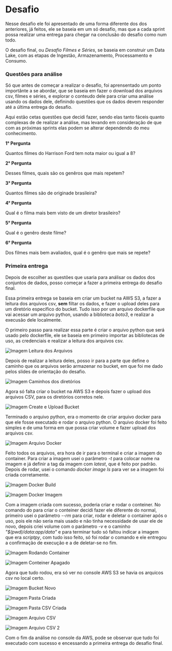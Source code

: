 # Desafio
Nesse desafio ele foi apresentado de uma forma diferente dos dos anteriores, já feitos, ele se baseia em um só desafio, mas que a cada sprint possa realizar uma entrega para chegar na conclusão do desafio como num todo.

O desafio final, ou *Desafio Filmes e Séries*, se baseia em construir um Data Lake, com as etapas de Ingestão, Armazenamento, Processamento e Consumo. 

### Questões para análise
Só que antes de começar a realizar o desafio, foi aprensentado um ponto importânte a se abordar, que se baseia em fazer o download dos arquivos csv, filmes e séries, e explorar o conteudo dele para criar uma análise usando os dados dele, definindo questões que os dados devem responder até a última entrega do desafio.

Aqui estão cetas questões que decidi fazer, sendo elas tanto fáceis quanto complexas de de realizar a análise, mas levando em consideração de que com as próximas sprints elas podem  se alterar dependendo do meu conhecimento.

__1° Pergunta__

Quantos filmes do Harrison Ford tem nota maior ou igual a 8?

__2° Pergunta__

Desses filmes, quais são os genêros que mais repetem?

__3° Pergunta__

Quantos filmes são de originade brasileira?

__4° Pergunta__

Qual é o filma mais bem visto de um diretor brasileiro?

__5° Pergunta__

Qual é o genêro deste filme?

__6° Pergunta__

Dos filmes mais bem avaliados, qual é o genêro que mais se repete?
### Primeira entrega

Depois de escolher as questões que usaria para análisar os dados dos conjuntos de dados, posso começar a fazer a primeira entrega do desafio final.

Essa primeira entrega se baseia em criar um bucket na AWS S3, a fazer a leitura dos arquivos csv, __sem__ filtar os dados, e fazer o upload deles para um diretório específico do bucket. Tudo isso por um arquivo dockerfile que vai acessar um arquivo python, usando a biblioteca *boto3*, e realizar a execusão dele localmente.


O primeiro passo para realizar essa parte é criar o arquivo python que será usado pelo dockerfile, ele se baseia em primeiro importar as bibliotecas de uso, as credenciais e realizar a leitura dos arquivos csv.


![Imagem Leitura dos Arquivos](../evidencias/LeituraArquivos.png)


Depois de realizar a leitura deles, posso ir para a parte que define o caminho que os arquivos serão armazenar no bucket, em que foi me dado pelos slides de orientação do desafio.


![Imagem Caminhos dos diretórios](../evidencias/CaminhosDiretorios.png)


Agora só falta criar o bucket na AWS S3 e depois fazer o upload dos arquivos CSV, para os diretórios corretos nele.


![Imagem Create e Upload Bucket](../evidencias/CreateUploadBucket.png)


Terminado o arquivo python, era o momento de criar arquivo docker para que ele fosse executado e rodar o arquivo python. O arquivo docker foi feito simples e de uma forma em que possa criar volume e fazer upload dos arquivos csv.


![Imagem Arquivo Docker](../evidencias/dockerfile.png)


Feito todos os arquivos, era hora de ir para o terminal e criar a imagem do container. Para criar a imagem usei o parâmetro *-t* para colocar nome na imagem e já definir a tag da imagem com *latest*, que é feito por padrão. Depois de rodar, usei o comando *docker image ls* para ver se a imagem foi criada corretamente.


![Imagem Docker Build](../evidencias/dockerBuild.png)


![Imagem Docker Imagem](../evidencias/DockerImage.png)


Com a imagem criada com sucesso, poderia criar e rodar o conteiner. No comando do para criar o conteiner decidi fazer ele diferente do normal, primeiro usei o parâmetro *--rm* para criar, rodar e deletar o container após o uso, pois ele não seria mais usado e não tinha necessidade de usar ele de novo, depois criei volume com o parâmetro *-v* e o caminho *"$(pwd)/data:app/data"* e para terminar tudo só faltou indicar a imagem que era *scriptpy*, com tudo isso feito, só foi rodar o comando e ele entregou a confirmação de execução e a de deletar-se no fim.


![Imagem Rodando Container](../evidencias/dockerUpload.png)


![Imagem Conteiner Apagado](../evidencias/dockerContainerApagado.png)


Agora que tudo rodou, era só ver no console AWS S3 se havia os arquicos csv no local certo.


![Imagem Bucket Novo](../evidencias/AWSBucketNovo.png)


![Imagem Pasta Criada](../evidencias/AWSBucketPasta.png)


![Imagem Pasta CSV Criada](../evidencias/AWSBucketPastasCsv.png)


![Imagem Arquivo CSV](../evidencias/AWSBucketArquivoCsv.png)


![Imagem Arquivo CSV 2](../evidencias/AWSBucketArquivoCsv2.png)

Com o fim da análise no console da AWS, pode se observar que tudo foi executado com sucesso e encessando a primeira entrega do desafio final.